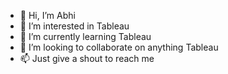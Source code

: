 - 👋 Hi, I’m Abhi
- 👀 I’m interested in Tableau
- 🌱 I’m currently learning Tableau
- 💞️ I’m looking to collaborate on anything Tableau
- 📫 Just give a shout to reach me

<!---
abhivathavale/abhivathavale is a ✨ special ✨ repository because its `README.md` (this file) appears on your GitHub profile.
You can click the Preview link to take a look at your changes.
--->
